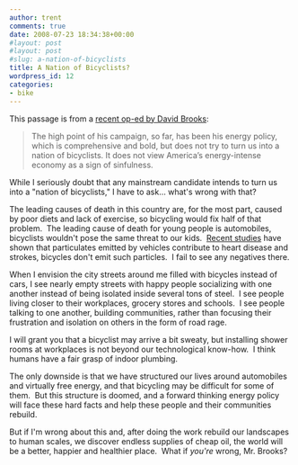 ```yaml
---
author: trent
comments: true
date: 2008-07-23 18:34:38+00:00
#layout: post
#layout: post
#slug: a-nation-of-bicyclists
title: A Nation of Bicyclists?
wordpress_id: 12
categories:
- bike
---
```


This passage is from a [recent op-ed by David Brooks](http://www.nytimes.com/2008/07/18/opinion/18brooks.html?hp):


<blockquote>The high point of his campaign, so far, has been his energy policy, which is comprehensive and bold, but does not try to turn us into a nation of bicyclists. It does not view America’s energy-intense economy as a sign of sinfulness.</blockquote>


While I seriously doubt that any mainstream candidate intends to turn us into a "nation of bicyclists," I have to ask... what's wrong with that?

The leading causes of death in this country are, for the most part, caused by poor diets and lack of exercise, so bicycling would fix half of that problem.  The leading cause of death for young people is automobiles, bicyclists wouldn't pose the same threat to our kids.  [Recent studies](http://www.webmd.com/heart-disease/news/20080118/tiny-air-pollution-particles-hurt-heart) have shown that particulates emitted by vehicles contribute to heart disease and strokes, bicycles don't emit such particles.  I fail to see any negatives there.

When I envision the city streets around me filled with bicycles instead of cars, I see nearly empty streets with happy people socializing with one another instead of being isolated inside several tons of steel.  I see people living closer to their workplaces, grocery stores and schools.  I see people talking to one another, building communities, rather than focusing their frustration and isolation on others in the form of road rage.

I will grant you that a bicyclist may arrive a bit sweaty, but installing shower rooms at workplaces is not beyond our technological know-how.  I think humans have a fair grasp of indoor plumbing.

The only downside is that we have structured our lives around automobiles and virtually free energy, and that bicycling may be difficult for some of them.  But this structure is doomed, and a forward thinking energy policy will face these hard facts and help these people and their communities rebuild.

But if I'm wrong about this and, after doing the work rebuild our landscapes to human scales, we discover endless supplies of cheap oil, the world will be a better, happier and healthier place.  What if _you're_ wrong, Mr. Brooks?
